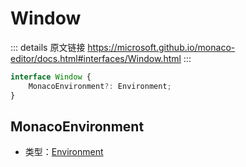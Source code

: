 # Window
        
::: details 原文链接
https://microsoft.github.io/monaco-editor/docs.html#interfaces/Window.html
:::

```ts
interface Window {
    MonacoEnvironment?: Environment;
}
```

## MonacoEnvironment
- 类型：[Environment](/api/Environment.md)